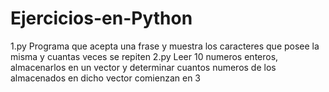 # Ejercicios-en-Python

1.py Programa que acepta una frase y muestra los caracteres que posee la misma y cuantas veces se repiten
2.py Leer 10 numeros enteros, almacenarlos en un vector y determinar cuantos numeros de los almacenados en dicho vector comienzan en 3
